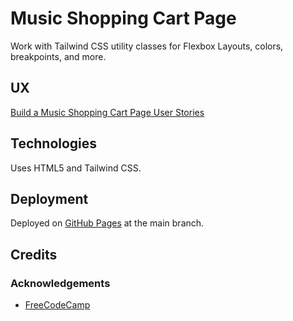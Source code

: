 # Music Shopping Cart Page

Work with Tailwind CSS utility classes for Flexbox Layouts, colors, breakpoints, and more.

## UX

[Build a Music Shopping Cart Page User Stories](https://www.freecodecamp.org/learn/full-stack-developer/lab-music-shopping-cart-page/lab-music-shopping-cart-page)

## Technologies

Uses HTML5 and Tailwind CSS.

## Deployment

Deployed on [GitHub Pages](https://derektypist.github.io/music-shopping-cart-page) at the main branch.

## Credits

### Acknowledgements

- [FreeCodeCamp](https://www.freecodecamp.org)
